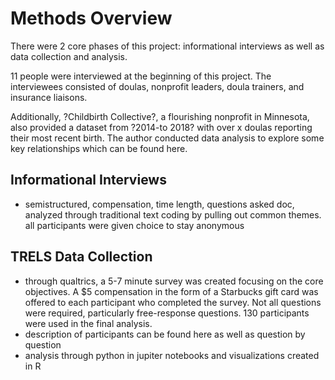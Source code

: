 # Methods Overview 
There were 2 core phases of this project: informational interviews as well as data collection and analysis. 

11 people were interviewed at the beginning of this project. The interviewees consisted of doulas, nonprofit leaders, doula trainers, and insurance liaisons.

Additionally, ?Childbirth Collective?, a flourishing nonprofit in Minnesota, also provided a dataset from ?2014-to 2018? with over x doulas reporting their most recent birth. The author conducted data analysis to explore some key relationships which can be found here. 

## Informational Interviews
- semistructured, compensation, time length, questions asked doc, analyzed through traditional text coding by pulling out common themes. all participants were given choice to stay anonymous

## TRELS Data Collection
- through qualtrics, a 5-7 minute survey was created focusing on the core objectives. A $5 compensation in the form of a Starbucks gift card was offered to each participant who completed the survey. Not all questions were required, particularly free-response questions. 130 participants were used in the final analysis. 
- description of participants can be found here as well as question by question
- analysis through python in jupiter notebooks and visualizations created in R
